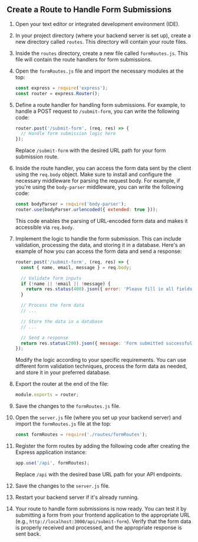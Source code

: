 

## Create a Route to Handle Form Submissions

1. Open your text editor or integrated development environment (IDE).

2. In your project directory (where your backend server is set up), create a new directory called `routes`. This directory will contain your route files.

3. Inside the `routes` directory, create a new file called `formRoutes.js`. This file will contain the route handlers for form submissions.

4. Open the `formRoutes.js` file and import the necessary modules at the top:

   ```javascript
   const express = require('express');
   const router = express.Router();
   ```

5. Define a route handler for handling form submissions. For example, to handle a POST request to `/submit-form`, you can write the following code:

   ```javascript
   router.post('/submit-form', (req, res) => {
     // Handle form submission logic here
   });
   ```

   Replace `/submit-form` with the desired URL path for your form submission route.

6. Inside the route handler, you can access the form data sent by the client using the `req.body` object. Make sure to install and configure the necessary middleware for parsing the request body. For example, if you're using the `body-parser` middleware, you can write the following code:

   ```javascript
   const bodyParser = require('body-parser');
   router.use(bodyParser.urlencoded({ extended: true }));
   ```

   This code enables the parsing of URL-encoded form data and makes it accessible via `req.body`.

7. Implement the logic to handle the form submission. This can include validation, processing the data, and storing it in a database. Here's an example of how you can access the form data and send a response:

   ```javascript
   router.post('/submit-form', (req, res) => {
     const { name, email, message } = req.body;

     // Validate form inputs
     if (!name || !email || !message) {
       return res.status(400).json({ error: 'Please fill in all fields' });
     }

     // Process the form data
     // ...

     // Store the data in a database
     // ...

     // Send a response
     return res.status(200).json({ message: 'Form submitted successfully' });
   });
   ```

   Modify the logic according to your specific requirements. You can use different form validation techniques, process the form data as needed, and store it in your preferred database.

8. Export the router at the end of the file:

   ```javascript
   module.exports = router;
   ```

9. Save the changes to the `formRoutes.js` file.

10. Open the `server.js` file (where you set up your backend server) and import the `formRoutes.js` file at the top:

    ```javascript
    const formRoutes = require('./routes/formRoutes');
    ```

11. Register the form routes by adding the following code after creating the Express application instance:

    ```javascript
    app.use('/api', formRoutes);
    ```

    Replace `/api` with the desired base URL path for your API endpoints.

12. Save the changes to the `server.js` file.

13. Restart your backend server if it's already running.

14. Your route to handle form submissions is now ready. You can test it by submitting a form from your frontend application to the appropriate URL (e.g., `http://localhost:3000/api/submit-form`). Verify that the form data is properly received and processed, and the appropriate response is sent back.

